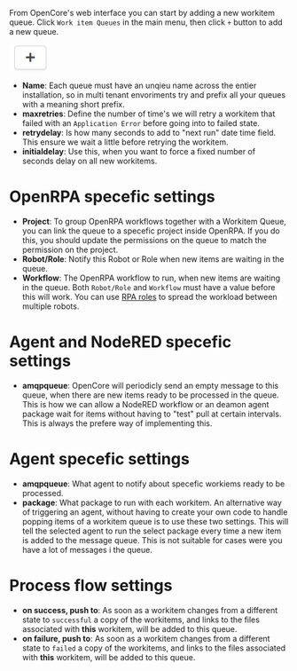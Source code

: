 From OpenCore's web interface you can start by adding a new workitem queue.
Click `Work item Queues` in the main menu, then click `+` button to add a new queue.

![Alt text](plusbutton.png)

- **Name**: Each queue must have an unqieu name across the entier installation, so in multi tenant envoriments try and prefix all your queues with a meaning short prefix.
- **maxretries**: Define the number of time's we will retry a workitem that failed with an `Application Error` before going into to failed state.
- **retrydelay**: Is how many seconds to add to "next run" date time field. This ensure we wait a little before retrying the workitem.
- **initialdelay**: Use this, when you want to force a fixed number of seconds delay on all new workitems.

# OpenRPA specefic settings

- **Project**: To group OpenRPA workflows together with a Workitem Queue, you can link the queue to a specefic project inside OpenRPA. If you do this, you should update the permissions on the queue to match the permission on the project.
- **Robot/Role**: Notify this Robot or Role when new items are waiting in the queue. 
- **Workflow**: The OpenRPA workflow to run, when new items are waiting in the queue. 
Both `Robot/Role` and `Workflow` must have a value before this will work. You can use [RPA roles](flow/Managing-Roles) to spread the workload between multiple robots.

# Agent and NodeRED specefic settings
- **amqpqueue**: OpenCore will periodicly send an empty message to this queue, when there are new items ready to be processed in the queue. This is how we can allow a NodeRED workflow or an deamon agent package wait for items without having to "test" pull at certain intervals. This is always the prefere way of implementing this.

# Agent specefic settings
- **amqpqueue**: What agent to notify about specefic workiems ready to be processed.
- **package**: What package to run with each workitem.
An alternative way of triggering an agent, without having to create your own code to handle popping items of a workitem queue is to use these two settings. This will tell the selected agent to run the select package every time a new item is added to the message queue. This is not suitable for cases were you have a lot of messages i the queue. 

# Process flow settings
- **on success, push to**: As soon as a workitem changes from a different state to `successful` a copy of the workitems, and links to the files associated with **this** workitem, will be added to this queue. 
- **on failure, push to**: As soon as a workitem changes from a different state to `failed` a copy of the workitems, and links to the files associated with **this** workitem, will be added to this queue. 